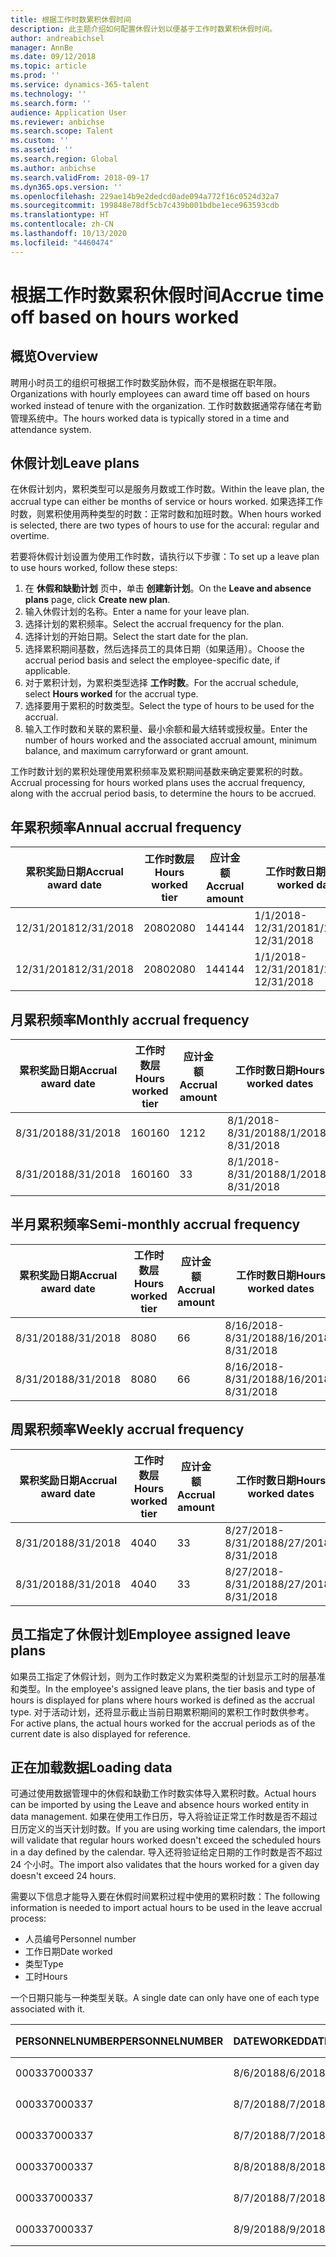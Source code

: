 ```yaml
---
title: 根据工作时数累积休假时间
description: 此主题介绍如何配置休假计划以便基于工作时数累积休假时间。
author: andreabichsel
manager: AnnBe
ms.date: 09/12/2018
ms.topic: article
ms.prod: ''
ms.service: dynamics-365-talent
ms.technology: ''
ms.search.form: ''
audience: Application User
ms.reviewer: anbichse
ms.search.scope: Talent
ms.custom: ''
ms.assetid: ''
ms.search.region: Global
ms.author: anbichse
ms.search.validFrom: 2018-09-17
ms.dyn365.ops.version: ''
ms.openlocfilehash: 229ae14b9e2dedcd0ade094a772f16c0524d32a7
ms.sourcegitcommit: 199848e78df5cb7c439b001bdbe1ece963593cdb
ms.translationtype: HT
ms.contentlocale: zh-CN
ms.lasthandoff: 10/13/2020
ms.locfileid: "4460474"
---
```

# <a name="accrue-time-off-based-on-hours-worked"></a><span data-ttu-id="98c38-103">根据工作时数累积休假时间</span><span class="sxs-lookup"><span data-stu-id="98c38-103">Accrue time off based on hours worked</span></span>

## <a name="overview"></a><span data-ttu-id="98c38-104">概览</span><span class="sxs-lookup"><span data-stu-id="98c38-104">Overview</span></span>

<span data-ttu-id="98c38-105">聘用小时员工的组织可根据工作时数奖励休假，而不是根据在职年限。</span><span class="sxs-lookup"><span data-stu-id="98c38-105">Organizations with hourly employees can award time off based on hours worked instead of tenure with the organization.</span></span> <span data-ttu-id="98c38-106">工作时数数据通常存储在考勤管理系统中。</span><span class="sxs-lookup"><span data-stu-id="98c38-106">The hours worked data is typically stored in a time and attendance system.</span></span> 

## <a name="leave-plans"></a><span data-ttu-id="98c38-107">休假计划</span><span class="sxs-lookup"><span data-stu-id="98c38-107">Leave plans</span></span>

<span data-ttu-id="98c38-108">在休假计划内，累积类型可以是服务月数或工作时数。</span><span class="sxs-lookup"><span data-stu-id="98c38-108">Within the leave plan, the accrual type can either be months of service or hours worked.</span></span> <span data-ttu-id="98c38-109">如果选择工作时数，则累积使用两种类型的时数：正常时数和加班时数。</span><span class="sxs-lookup"><span data-stu-id="98c38-109">When hours worked is selected, there are two types of hours to use for the accural: regular and overtime.</span></span>

<span data-ttu-id="98c38-110">若要将休假计划设置为使用工作时数，请执行以下步骤：</span><span class="sxs-lookup"><span data-stu-id="98c38-110">To set up a leave plan to use hours worked, follow these steps:</span></span>

1. <span data-ttu-id="98c38-111">在 **休假和缺勤计划** 页中，单击 **创建新计划**。</span><span class="sxs-lookup"><span data-stu-id="98c38-111">On the **Leave and absence plans** page, click **Create new plan**.</span></span>
2. <span data-ttu-id="98c38-112">输入休假计划的名称。</span><span class="sxs-lookup"><span data-stu-id="98c38-112">Enter a name for your leave plan.</span></span>
3. <span data-ttu-id="98c38-113">选择计划的累积频率。</span><span class="sxs-lookup"><span data-stu-id="98c38-113">Select the accrual frequency for the plan.</span></span>
5. <span data-ttu-id="98c38-114">选择计划的开始日期。</span><span class="sxs-lookup"><span data-stu-id="98c38-114">Select the start date for the plan.</span></span>
6. <span data-ttu-id="98c38-115">选择累积期间基数，然后选择员工的具体日期（如果适用）。</span><span class="sxs-lookup"><span data-stu-id="98c38-115">Choose the accrual period basis and select the employee-specific date, if applicable.</span></span>
7. <span data-ttu-id="98c38-116">对于累积计划，为累积类型选择 **工作时数**。</span><span class="sxs-lookup"><span data-stu-id="98c38-116">For the accrual schedule, select **Hours worked** for the accrual type.</span></span>
8. <span data-ttu-id="98c38-117">选择要用于累积的时数类型。</span><span class="sxs-lookup"><span data-stu-id="98c38-117">Select the type of hours to be used for the accrual.</span></span>
9. <span data-ttu-id="98c38-118">输入工作时数和关联的累积量、最小余额和最大结转或授权量。</span><span class="sxs-lookup"><span data-stu-id="98c38-118">Enter the number of hours worked and the associated accrual amount, minimum balance, and maximum carryforward or grant amount.</span></span>

<span data-ttu-id="98c38-119">工作时数计划的累积处理使用累积频率及累积期间基数来确定要累积的时数。</span><span class="sxs-lookup"><span data-stu-id="98c38-119">Accrual processing for hours worked plans uses the accrual frequency, along with the accrual period basis, to determine the hours to be accrued.</span></span>

## <a name="annual-accrual-frequency"></a><span data-ttu-id="98c38-120">年累积频率</span><span class="sxs-lookup"><span data-stu-id="98c38-120">Annual accrual frequency</span></span>

| <span data-ttu-id="98c38-121">累积奖励日期</span><span class="sxs-lookup"><span data-stu-id="98c38-121">Accrual award date</span></span>    | <span data-ttu-id="98c38-122">工作时数层</span><span class="sxs-lookup"><span data-stu-id="98c38-122">Hours worked tier</span></span>    | <span data-ttu-id="98c38-123">应计金额</span><span class="sxs-lookup"><span data-stu-id="98c38-123">Accrual amount</span></span>        | <span data-ttu-id="98c38-124">工作时数日期</span><span class="sxs-lookup"><span data-stu-id="98c38-124">Hours worked dates</span></span>   | <span data-ttu-id="98c38-125">工作时数累积</span><span class="sxs-lookup"><span data-stu-id="98c38-125">Hours worked actuals</span></span>| <span data-ttu-id="98c38-126">奖励</span><span class="sxs-lookup"><span data-stu-id="98c38-126">Award</span></span>               |
| --------------------- | -------------------- | --------------------- | -------------------- |-------------------- |-------------------- |
| <span data-ttu-id="98c38-127">12/31/2018</span><span class="sxs-lookup"><span data-stu-id="98c38-127">12/31/2018</span></span>            | <span data-ttu-id="98c38-128">2080</span><span class="sxs-lookup"><span data-stu-id="98c38-128">2080</span></span>                 | <span data-ttu-id="98c38-129">144</span><span class="sxs-lookup"><span data-stu-id="98c38-129">144</span></span>                   | <span data-ttu-id="98c38-130">1/1/2018-12/31/2018</span><span class="sxs-lookup"><span data-stu-id="98c38-130">1/1/2018-12/31/2018</span></span>  | <span data-ttu-id="98c38-131">2085</span><span class="sxs-lookup"><span data-stu-id="98c38-131">2085</span></span>                | <span data-ttu-id="98c38-132">144</span><span class="sxs-lookup"><span data-stu-id="98c38-132">144</span></span>                 |        
| <span data-ttu-id="98c38-133">12/31/2018</span><span class="sxs-lookup"><span data-stu-id="98c38-133">12/31/2018</span></span>            | <span data-ttu-id="98c38-134">2080</span><span class="sxs-lookup"><span data-stu-id="98c38-134">2080</span></span>                 | <span data-ttu-id="98c38-135">144</span><span class="sxs-lookup"><span data-stu-id="98c38-135">144</span></span>                   | <span data-ttu-id="98c38-136">1/1/2018-12/31/2018</span><span class="sxs-lookup"><span data-stu-id="98c38-136">1/1/2018-12/31/2018</span></span>  | <span data-ttu-id="98c38-137">2000</span><span class="sxs-lookup"><span data-stu-id="98c38-137">2000</span></span>                | <span data-ttu-id="98c38-138">0</span><span class="sxs-lookup"><span data-stu-id="98c38-138">0</span></span>                 |


## <a name="monthly-accrual-frequency"></a><span data-ttu-id="98c38-139">月累积频率</span><span class="sxs-lookup"><span data-stu-id="98c38-139">Monthly accrual frequency</span></span>

| <span data-ttu-id="98c38-140">累积奖励日期</span><span class="sxs-lookup"><span data-stu-id="98c38-140">Accrual award date</span></span>    | <span data-ttu-id="98c38-141">工作时数层</span><span class="sxs-lookup"><span data-stu-id="98c38-141">Hours worked tier</span></span>    | <span data-ttu-id="98c38-142">应计金额</span><span class="sxs-lookup"><span data-stu-id="98c38-142">Accrual amount</span></span>        | <span data-ttu-id="98c38-143">工作时数日期</span><span class="sxs-lookup"><span data-stu-id="98c38-143">Hours worked dates</span></span>   | <span data-ttu-id="98c38-144">工作时数累积</span><span class="sxs-lookup"><span data-stu-id="98c38-144">Hours worked actuals</span></span>| <span data-ttu-id="98c38-145">奖励</span><span class="sxs-lookup"><span data-stu-id="98c38-145">Award</span></span>               |
| --------------------- | -------------------- | --------------------- | -------------------- |-------------------- |-------------------- |
| <span data-ttu-id="98c38-146">8/31/2018</span><span class="sxs-lookup"><span data-stu-id="98c38-146">8/31/2018</span></span>             | <span data-ttu-id="98c38-147">160</span><span class="sxs-lookup"><span data-stu-id="98c38-147">160</span></span>                  | <span data-ttu-id="98c38-148">12</span><span class="sxs-lookup"><span data-stu-id="98c38-148">12</span></span>                    | <span data-ttu-id="98c38-149">8/1/2018-8/31/2018</span><span class="sxs-lookup"><span data-stu-id="98c38-149">8/1/2018-8/31/2018</span></span>   | <span data-ttu-id="98c38-150">184</span><span class="sxs-lookup"><span data-stu-id="98c38-150">184</span></span>                 | <span data-ttu-id="98c38-151">12</span><span class="sxs-lookup"><span data-stu-id="98c38-151">12</span></span>                  |        
| <span data-ttu-id="98c38-152">8/31/2018</span><span class="sxs-lookup"><span data-stu-id="98c38-152">8/31/2018</span></span>             | <span data-ttu-id="98c38-153">160</span><span class="sxs-lookup"><span data-stu-id="98c38-153">160</span></span>                  | <span data-ttu-id="98c38-154">3</span><span class="sxs-lookup"><span data-stu-id="98c38-154">3</span></span>                     | <span data-ttu-id="98c38-155">8/1/2018-8/31/2018</span><span class="sxs-lookup"><span data-stu-id="98c38-155">8/1/2018-8/31/2018</span></span>   | <span data-ttu-id="98c38-156">184</span><span class="sxs-lookup"><span data-stu-id="98c38-156">184</span></span>                 | <span data-ttu-id="98c38-157">3</span><span class="sxs-lookup"><span data-stu-id="98c38-157">3</span></span>                   |

## <a name="semi-monthly-accrual-frequency"></a><span data-ttu-id="98c38-158">半月累积频率</span><span class="sxs-lookup"><span data-stu-id="98c38-158">Semi-monthly accrual frequency</span></span>

| <span data-ttu-id="98c38-159">累积奖励日期</span><span class="sxs-lookup"><span data-stu-id="98c38-159">Accrual award date</span></span>    | <span data-ttu-id="98c38-160">工作时数层</span><span class="sxs-lookup"><span data-stu-id="98c38-160">Hours worked tier</span></span>    | <span data-ttu-id="98c38-161">应计金额</span><span class="sxs-lookup"><span data-stu-id="98c38-161">Accrual amount</span></span>        | <span data-ttu-id="98c38-162">工作时数日期</span><span class="sxs-lookup"><span data-stu-id="98c38-162">Hours worked dates</span></span>   | <span data-ttu-id="98c38-163">工作时数累积</span><span class="sxs-lookup"><span data-stu-id="98c38-163">Hours worked actuals</span></span>| <span data-ttu-id="98c38-164">奖励</span><span class="sxs-lookup"><span data-stu-id="98c38-164">Award</span></span>               |
| --------------------- | -------------------- | --------------------- | -------------------- |-------------------- |-------------------- |
| <span data-ttu-id="98c38-165">8/31/2018</span><span class="sxs-lookup"><span data-stu-id="98c38-165">8/31/2018</span></span>             | <span data-ttu-id="98c38-166">80</span><span class="sxs-lookup"><span data-stu-id="98c38-166">80</span></span>                   | <span data-ttu-id="98c38-167">6</span><span class="sxs-lookup"><span data-stu-id="98c38-167">6</span></span>                     | <span data-ttu-id="98c38-168">8/16/2018-8/31/2018</span><span class="sxs-lookup"><span data-stu-id="98c38-168">8/16/2018-8/31/2018</span></span>  | <span data-ttu-id="98c38-169">81</span><span class="sxs-lookup"><span data-stu-id="98c38-169">81</span></span>                  | <span data-ttu-id="98c38-170">6</span><span class="sxs-lookup"><span data-stu-id="98c38-170">6</span></span>                  |        
| <span data-ttu-id="98c38-171">8/31/2018</span><span class="sxs-lookup"><span data-stu-id="98c38-171">8/31/2018</span></span>             | <span data-ttu-id="98c38-172">80</span><span class="sxs-lookup"><span data-stu-id="98c38-172">80</span></span>                   | <span data-ttu-id="98c38-173">6</span><span class="sxs-lookup"><span data-stu-id="98c38-173">6</span></span>                     | <span data-ttu-id="98c38-174">8/16/2018-8/31/2018</span><span class="sxs-lookup"><span data-stu-id="98c38-174">8/16/2018-8/31/2018</span></span>  | <span data-ttu-id="98c38-175">75</span><span class="sxs-lookup"><span data-stu-id="98c38-175">75</span></span>                  | <span data-ttu-id="98c38-176">0</span><span class="sxs-lookup"><span data-stu-id="98c38-176">0</span></span>                   |

## <a name="weekly-accrual-frequency"></a><span data-ttu-id="98c38-177">周累积频率</span><span class="sxs-lookup"><span data-stu-id="98c38-177">Weekly accrual frequency</span></span>

| <span data-ttu-id="98c38-178">累积奖励日期</span><span class="sxs-lookup"><span data-stu-id="98c38-178">Accrual award date</span></span>    | <span data-ttu-id="98c38-179">工作时数层</span><span class="sxs-lookup"><span data-stu-id="98c38-179">Hours worked tier</span></span>    | <span data-ttu-id="98c38-180">应计金额</span><span class="sxs-lookup"><span data-stu-id="98c38-180">Accrual amount</span></span>        | <span data-ttu-id="98c38-181">工作时数日期</span><span class="sxs-lookup"><span data-stu-id="98c38-181">Hours worked dates</span></span>   | <span data-ttu-id="98c38-182">工作时数累积</span><span class="sxs-lookup"><span data-stu-id="98c38-182">Hours worked actuals</span></span>| <span data-ttu-id="98c38-183">奖励</span><span class="sxs-lookup"><span data-stu-id="98c38-183">Award</span></span>               |
| --------------------- | -------------------- | --------------------- | -------------------- |-------------------- |-------------------- |
| <span data-ttu-id="98c38-184">8/31/2018</span><span class="sxs-lookup"><span data-stu-id="98c38-184">8/31/2018</span></span>             | <span data-ttu-id="98c38-185">40</span><span class="sxs-lookup"><span data-stu-id="98c38-185">40</span></span>                   | <span data-ttu-id="98c38-186">3</span><span class="sxs-lookup"><span data-stu-id="98c38-186">3</span></span>                     | <span data-ttu-id="98c38-187">8/27/2018-8/31/2018</span><span class="sxs-lookup"><span data-stu-id="98c38-187">8/27/2018-8/31/2018</span></span>  | <span data-ttu-id="98c38-188">42</span><span class="sxs-lookup"><span data-stu-id="98c38-188">42</span></span>                  | <span data-ttu-id="98c38-189">3</span><span class="sxs-lookup"><span data-stu-id="98c38-189">3</span></span>                  |        
| <span data-ttu-id="98c38-190">8/31/2018</span><span class="sxs-lookup"><span data-stu-id="98c38-190">8/31/2018</span></span>             | <span data-ttu-id="98c38-191">40</span><span class="sxs-lookup"><span data-stu-id="98c38-191">40</span></span>                   | <span data-ttu-id="98c38-192">3</span><span class="sxs-lookup"><span data-stu-id="98c38-192">3</span></span>                     | <span data-ttu-id="98c38-193">8/27/2018-8/31/2018</span><span class="sxs-lookup"><span data-stu-id="98c38-193">8/27/2018-8/31/2018</span></span>  | <span data-ttu-id="98c38-194">35</span><span class="sxs-lookup"><span data-stu-id="98c38-194">35</span></span>                  | <span data-ttu-id="98c38-195">0</span><span class="sxs-lookup"><span data-stu-id="98c38-195">0</span></span>                   |

## <a name="employee-assigned-leave-plans"></a><span data-ttu-id="98c38-196">员工指定了休假计划</span><span class="sxs-lookup"><span data-stu-id="98c38-196">Employee assigned leave plans</span></span>

<span data-ttu-id="98c38-197">如果员工指定了休假计划，则为工作时数定义为累积类型的计划显示工时的层基准和类型。</span><span class="sxs-lookup"><span data-stu-id="98c38-197">In the employee's assigned leave plans, the tier basis and type of hours is displayed for plans where hours worked is defined as the accrual type.</span></span> <span data-ttu-id="98c38-198">对于活动计划，还将显示截止当前日期累积期间的累积工作时数供参考。</span><span class="sxs-lookup"><span data-stu-id="98c38-198">For active plans, the actual hours worked for the accrual periods as of the current date is also displayed for reference.</span></span> 

## <a name="loading-data"></a><span data-ttu-id="98c38-199">正在加载数据</span><span class="sxs-lookup"><span data-stu-id="98c38-199">Loading data</span></span>

<span data-ttu-id="98c38-200">可通过使用数据管理中的休假和缺勤工作时数实体导入累积时数。</span><span class="sxs-lookup"><span data-stu-id="98c38-200">Actual hours can be imported by using the Leave and absence hours worked entity in data management.</span></span> <span data-ttu-id="98c38-201">如果在使用工作日历，导入将验证正常工作时数是否不超过日历定义的当天计划时数。</span><span class="sxs-lookup"><span data-stu-id="98c38-201">If you are using working time calendars, the import will validate that regular hours worked doesn't exceed the scheduled hours in a day defined by the calendar.</span></span> <span data-ttu-id="98c38-202">导入还将验证给定日期的工作时数是否不超过 24 个小时。</span><span class="sxs-lookup"><span data-stu-id="98c38-202">The import also validates that the hours worked for a given day doesn't exceed 24 hours.</span></span> 

<span data-ttu-id="98c38-203">需要以下信息才能导入要在休假时间累积过程中使用的累积时数：</span><span class="sxs-lookup"><span data-stu-id="98c38-203">The following information is needed to import actual hours to be used in the leave accrual process:</span></span>

+ <span data-ttu-id="98c38-204">人员编号</span><span class="sxs-lookup"><span data-stu-id="98c38-204">Personnel number</span></span> 
+ <span data-ttu-id="98c38-205">工作日期</span><span class="sxs-lookup"><span data-stu-id="98c38-205">Date worked</span></span>
+ <span data-ttu-id="98c38-206">类型</span><span class="sxs-lookup"><span data-stu-id="98c38-206">Type</span></span>
+ <span data-ttu-id="98c38-207">工时</span><span class="sxs-lookup"><span data-stu-id="98c38-207">Hours</span></span>

<span data-ttu-id="98c38-208">一个日期只能与一种类型关联。</span><span class="sxs-lookup"><span data-stu-id="98c38-208">A single date can only have one of each type associated with it.</span></span>

| <span data-ttu-id="98c38-209">PERSONNELNUMBER</span><span class="sxs-lookup"><span data-stu-id="98c38-209">PERSONNELNUMBER</span></span>       | <span data-ttu-id="98c38-210">DATEWORKED</span><span class="sxs-lookup"><span data-stu-id="98c38-210">DATEWORKED</span></span>           | <span data-ttu-id="98c38-211">类型</span><span class="sxs-lookup"><span data-stu-id="98c38-211">TYPE</span></span>                  | <span data-ttu-id="98c38-212">HOURS</span><span class="sxs-lookup"><span data-stu-id="98c38-212">HOURS</span></span>                |
| --------------------- | -------------------- | --------------------- | -------------------- |
| <span data-ttu-id="98c38-213">000337</span><span class="sxs-lookup"><span data-stu-id="98c38-213">000337</span></span>                | <span data-ttu-id="98c38-214">8/6/2018</span><span class="sxs-lookup"><span data-stu-id="98c38-214">8/6/2018</span></span>             | <span data-ttu-id="98c38-215">常规</span><span class="sxs-lookup"><span data-stu-id="98c38-215">Regular</span></span>               | <span data-ttu-id="98c38-216">8</span><span class="sxs-lookup"><span data-stu-id="98c38-216">8</span></span>                    |       
| <span data-ttu-id="98c38-217">000337</span><span class="sxs-lookup"><span data-stu-id="98c38-217">000337</span></span>                | <span data-ttu-id="98c38-218">8/7/2018</span><span class="sxs-lookup"><span data-stu-id="98c38-218">8/7/2018</span></span>             | <span data-ttu-id="98c38-219">常规</span><span class="sxs-lookup"><span data-stu-id="98c38-219">Regular</span></span>               | <span data-ttu-id="98c38-220">8</span><span class="sxs-lookup"><span data-stu-id="98c38-220">8</span></span>                    |
| <span data-ttu-id="98c38-221">000337</span><span class="sxs-lookup"><span data-stu-id="98c38-221">000337</span></span>                | <span data-ttu-id="98c38-222">8/7/2018</span><span class="sxs-lookup"><span data-stu-id="98c38-222">8/7/2018</span></span>             | <span data-ttu-id="98c38-223">加班</span><span class="sxs-lookup"><span data-stu-id="98c38-223">Overtime</span></span>              | <span data-ttu-id="98c38-224">3</span><span class="sxs-lookup"><span data-stu-id="98c38-224">3</span></span>                    |
| <span data-ttu-id="98c38-225">000337</span><span class="sxs-lookup"><span data-stu-id="98c38-225">000337</span></span>                | <span data-ttu-id="98c38-226">8/8/2018</span><span class="sxs-lookup"><span data-stu-id="98c38-226">8/8/2018</span></span>             | <span data-ttu-id="98c38-227">常规</span><span class="sxs-lookup"><span data-stu-id="98c38-227">Regular</span></span>               | <span data-ttu-id="98c38-228">8</span><span class="sxs-lookup"><span data-stu-id="98c38-228">8</span></span>                    |
| <span data-ttu-id="98c38-229">000337</span><span class="sxs-lookup"><span data-stu-id="98c38-229">000337</span></span>                | <span data-ttu-id="98c38-230">8/7/2018</span><span class="sxs-lookup"><span data-stu-id="98c38-230">8/7/2018</span></span>             | <span data-ttu-id="98c38-231">常规</span><span class="sxs-lookup"><span data-stu-id="98c38-231">Regular</span></span>               | <span data-ttu-id="98c38-232">8</span><span class="sxs-lookup"><span data-stu-id="98c38-232">8</span></span>                    |
| <span data-ttu-id="98c38-233">000337</span><span class="sxs-lookup"><span data-stu-id="98c38-233">000337</span></span>                | <span data-ttu-id="98c38-234">8/9/2018</span><span class="sxs-lookup"><span data-stu-id="98c38-234">8/9/2018</span></span>             | <span data-ttu-id="98c38-235">常规</span><span class="sxs-lookup"><span data-stu-id="98c38-235">Regular</span></span>               | <span data-ttu-id="98c38-236">8</span><span class="sxs-lookup"><span data-stu-id="98c38-236">8</span></span>                    |
